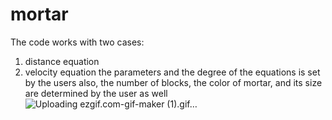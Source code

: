 # mortar
The code works with two cases:
1. distance equation 
2. velocity equation 
the parameters and the degree of the equations is set by the users 
also, the number of blocks, the color of mortar, and its size are determined by the user as well![Uploading ezgif.com-gif-maker (1).gif…]()

